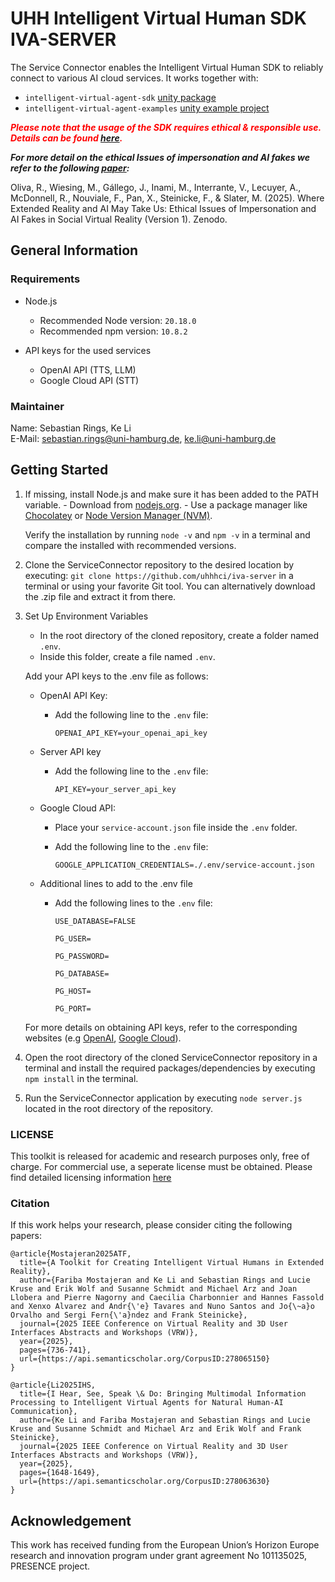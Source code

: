 # UHH Intelligent Virtual Human SDK IVA-SERVER
The Service Connector enables the Intelligent Virtual Human SDK to reliably connect to various AI cloud services. 
It works together with:
-  ``intelligent-virtual-agent-sdk`` [unity package](https://github.com/uhhhci/intelligent-virtual-agent-sdk) 
- ``intelligent-virtual-agent-examples`` [unity example project](https://github.com/uhhhci/intelligent-virtual-agent-sdk-examples)


<span style="color:red"> ***Please note that the usage of the SDK requires ethical & responsible use. Details can be found [here](./LICENSE.md).***</span>


***For more detail on the ethical Issues of impersonation and AI fakes we refer to the following [paper](https://zenodo.org/records/15413114):*** 

Oliva, R., Wiesing, M., Gállego, J., Inami, M., Interrante, V., Lecuyer, A., McDonnell, R., Nouviale, F., Pan, X., Steinicke, F., & Slater, M. (2025). Where Extended Reality and AI May Take Us: Ethical Issues of Impersonation and AI Fakes in Social Virtual Reality (Version 1). Zenodo. 

## General Information

### Requirements
- Node.js
  - Recommended Node version: `20.18.0`
  - Recommended npm version: `10.8.2`

- API keys for the used services
    - OpenAI API (TTS, LLM)
    - Google Cloud API (STT)

### Maintainer
Name: Sebastian Rings, Ke Li <br>
E-Mail: sebastian.rings@uni-hamburg.de, ke.li@uni-hamburg.de

## Getting Started
1. If missing, install Node.js and make sure it has been added to the PATH variable.
        - Download from [nodejs.org](https://nodejs.org/en/download/).
        - Use a package manager like [Chocolatey](https://chocolatey.org/) or [Node Version Manager (NVM)](https://github.com/coreybutler/nvm-windows#installation--upgrades).

    Verify the installation by running `node -v` and `npm -v` in a terminal and compare the installed with recommended versions.

3. Clone the ServiceConnector repository to the desired location by executing: `git clone https://github.com/uhhhci/iva-server` in a terminal or using your favorite Git tool. You can alternatively download the .zip file and extract it from there.

4. Set Up Environment Variables
    - In the root directory of the cloned repository, create a folder named `.env`.
    - Inside this folder, create a file named `.env`.

    Add your API keys to the .env file as follows:
    - OpenAI API Key:
        - Add the following line to the `.env` file:

            `OPENAI_API_KEY=your_openai_api_key`

    - Server API key
        - Add the following line to the `.env` file:

            `API_KEY=your_server_api_key`

    - Google Cloud API:
        - Place your `service-account.json` file inside the `.env` folder.
        - Add the following line to the `.env` file:

            `GOOGLE_APPLICATION_CREDENTIALS=./.env/service-account.json`

    - Additional lines to add to the .env file
        - Add the following lines to the `.env` file:

            `USE_DATABASE=FALSE`

            `PG_USER=`

            `PG_PASSWORD=`

            `PG_DATABASE=`

            `PG_HOST=`
            
            `PG_PORT=`

            
    For more details on obtaining API keys, refer to the corresponding websites (e.g [OpenAI](https://auth.openai.com/create-account), [Google Cloud](https://console.cloud.google.com/)).

6. Open the root directory of the cloned ServiceConnector repository in a terminal and install the required packages/dependencies by executing `npm install` in the terminal.

7. Run the ServiceConnector application by executing `node server.js` located in the root directory of the repository.


### LICENSE 
This toolkit is released for academic and research purposes only, free of charge. For commercial use, a seperate license must be obtained.  Please find detailed licensing information [here](./LICENSE.md)

### Citation
If this work helps your research, please consider citing the following papers:

```
@article{Mostajeran2025ATF,
  title={A Toolkit for Creating Intelligent Virtual Humans in Extended Reality},
  author={Fariba Mostajeran and Ke Li and Sebastian Rings and Lucie Kruse and Erik Wolf and Susanne Schmidt and Michael Arz and Joan Llobera and Pierre Nagorny and Caecilia Charbonnier and Hannes Fassold and Xenxo Alvarez and Andr{\'e} Tavares and Nuno Santos and Jo{\~a}o Orvalho and Sergi Fern{\'a}ndez and Frank Steinicke},
  journal={2025 IEEE Conference on Virtual Reality and 3D User Interfaces Abstracts and Workshops (VRW)},
  year={2025},
  pages={736-741},
  url={https://api.semanticscholar.org/CorpusID:278065150}
}

@article{Li2025IHS,
  title={I Hear, See, Speak \& Do: Bringing Multimodal Information Processing to Intelligent Virtual Agents for Natural Human-AI Communication},
  author={Ke Li and Fariba Mostajeran and Sebastian Rings and Lucie Kruse and Susanne Schmidt and Michael Arz and Erik Wolf and Frank Steinicke},
  journal={2025 IEEE Conference on Virtual Reality and 3D User Interfaces Abstracts and Workshops (VRW)},
  year={2025},
  pages={1648-1649},
  url={https://api.semanticscholar.org/CorpusID:278063630}
}
```



## Acknowledgement 

This work has received funding from the European Union’s Horizon Europe research and innovation program under grant agreement No 101135025, PRESENCE project. 
